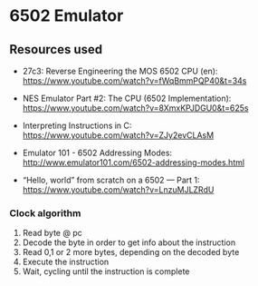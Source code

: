 # 6502 Emulator

## Resources used
- 27c3: Reverse Engineering the MOS 6502 CPU (en): <br>
	https://www.youtube.com/watch?v=fWqBmmPQP40&t=34s

- NES Emulator Part #2: The CPU (6502 Implementation): <br>
	https://www.youtube.com/watch?v=8XmxKPJDGU0&t=625s

- Interpreting Instructions in C: <br>
	https://www.youtube.com/watch?v=ZJy2evCLAsM

- Emulator 101 - 6502 Addressing Modes: <br>
	http://www.emulator101.com/6502-addressing-modes.html

- “Hello, world” from scratch on a 6502 — Part 1: <br>
	https://www.youtube.com/watch?v=LnzuMJLZRdU


### Clock algorithm

1. Read byte @ pc
2. Decode the byte in order to get info about the instruction
3. Read 0,1 or 2 more bytes, depending on the decoded byte
4. Execute the instruction
5. Wait, cycling until the instruction is complete
